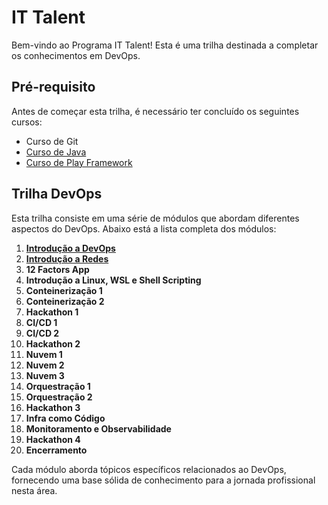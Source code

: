 # IT Talent

Bem-vindo ao Programa IT Talent! Esta é uma trilha destinada a completar os conhecimentos em DevOps.

## Pré-requisito

Antes de começar esta trilha, é necessário ter concluído os seguintes cursos:
- Curso de Git
- [Curso de Java](https://github.com/CauanDZN/java-conceitos-iniciais)
- [Curso de Play Framework](https://github.com/CauanDZN/api-com-play)

## Trilha DevOps

Esta trilha consiste em uma série de módulos que abordam diferentes aspectos do DevOps. Abaixo está a lista completa dos módulos:

1. **[Introdução a DevOps](01_introducao_a_devops)**
2. **[Introdução a Redes](02_introducao_a_redes)**
3. **12 Factors App**
4. **Introdução a Linux, WSL e Shell Scripting**
5. **Conteinerização 1**
6. **Conteinerização 2**
7. **Hackathon 1**
8. **CI/CD 1**
9. **CI/CD 2**
10. **Hackathon 2**
11. **Nuvem 1**
12. **Nuvem 2**
13. **Nuvem 3**
14. **Orquestração 1**
15. **Orquestração 2**
16. **Hackathon 3**
17. **Infra como Código**
18. **Monitoramento e Observabilidade**
19. **Hackathon 4**
20. **Encerramento**

Cada módulo aborda tópicos específicos relacionados ao DevOps, fornecendo uma base sólida de conhecimento para a jornada profissional nesta área.
